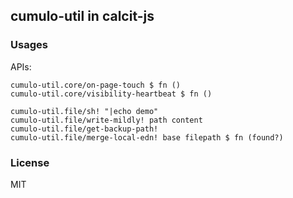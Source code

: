 
cumulo-util in calcit-js
---

### Usages

APIs:

```cirru
cumulo-util.core/on-page-touch $ fn ()
cumulo-util.core/visibility-heartbeat $ fn ()

cumulo-util.file/sh! "|echo demo"
cumulo-util.file/write-mildly! path content
cumulo-util.file/get-backup-path!
cumulo-util.file/merge-local-edn! base filepath $ fn (found?)
```

### License

MIT
